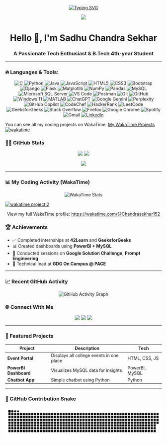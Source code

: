 <!-- Typing SVG Header -->
<p align="center">
  <a href="https://github.com/Chandrasekhar152">
    <img src="https://readme-typing-svg.demolab.com?font=Fira+Code&size=24&pause=1000&center=true&vCenter=true&width=600&lines=Hi+%F0%9F%91%8B%2C+I'm+S.Chandra+Sekhar;B.Tech+4th+Year+Student;GDG+Technical+Lead+%7C+Tech+Enthusiast;PowerBI+%7C+Python+%7C+Web+Development;Welcome+to+My+GitHub+profile!+%F0%9F%9A%80" alt="Typing SVG" />
  </a>
</p>

<!-- Profile Image -->
<p align="center">
  <img src="https://i.postimg.cc/pTxMVbSJ/myprofile.jpg" width="300px">
</p>

<h1 align="center">Hello 👋, I'm Sadhu Chandra Sekhar</h1>
<h3 align="center">A Passionate Tech Enthusiast & B.Tech 4th-year Student</h3>

---

### 🔥 Languages & Tools:

<p align="center">
  <img src="https://img.shields.io/badge/C-00599C?style=for-the-badge&logo=c&logoColor=white" alt="C"/>
  <img src="https://img.shields.io/badge/Python-3670A0?style=for-the-badge&logo=python&logoColor=ffdd54" alt="Python"/>
  <img src="https://img.shields.io/badge/Java-ED8B00?style=for-the-badge&logo=openjdk&logoColor=white" alt="Java"/>
  <img src="https://img.shields.io/badge/JavaScript-F7DF1E?style=for-the-badge&logo=javascript&logoColor=black" alt="JavaScript"/>
  <img src="https://img.shields.io/badge/HTML5-E34F26?style=for-the-badge&logo=html5&logoColor=white" alt="HTML5"/>
  <img src="https://img.shields.io/badge/CSS3-1572B6?style=for-the-badge&logo=css3&logoColor=white" alt="CSS3"/>

  <img src="https://img.shields.io/badge/Bootstrap-7952B3?style=for-the-badge&logo=bootstrap&logoColor=white" alt="Bootstrap"/>
  <img src="https://img.shields.io/badge/Django-092E20?style=for-the-badge&logo=django&logoColor=white" alt="Django"/>
  <img src="https://img.shields.io/badge/Flask-000000?style=for-the-badge&logo=flask&logoColor=white" alt="Flask"/>
  <img src="https://img.shields.io/badge/Matplotlib-black?style=for-the-badge&logo=matplotlib&logoColor=white" alt="Matplotlib"/>
  <img src="https://img.shields.io/badge/NumPy-013243?style=for-the-badge&logo=numpy&logoColor=white" alt="NumPy"/>
  <img src="https://img.shields.io/badge/Pandas-150458?style=for-the-badge&logo=pandas&logoColor=white" alt="Pandas"/>

  <img src="https://img.shields.io/badge/MySQL-4479A1?style=for-the-badge&logo=mysql&logoColor=white" alt="MySQL"/>
  <img src="https://img.shields.io/badge/Microsoft%20SQL%20Server-CC2927?style=for-the-badge&logo=microsoft%20sql%20server&logoColor=white" alt="Microsoft SQL Server"/>

  <img src="https://img.shields.io/badge/Visual%20Studio%20Code-0078D4?style=for-the-badge&logo=visual-studio-code&logoColor=white" alt="VS Code"/>
  <img src="https://img.shields.io/badge/Postman-FF6C37?style=for-the-badge&logo=postman&logoColor=white" alt="Postman"/>
  <img src="https://img.shields.io/badge/Git-F05033?style=for-the-badge&logo=git&logoColor=white" alt="Git"/>
  <img src="https://img.shields.io/badge/GitHub-181717?style=for-the-badge&logo=github&logoColor=white" alt="GitHub"/>
  <img src="https://img.shields.io/badge/Windows%2011-0078D4?style=for-the-badge&logo=windows%2011&logoColor=white" alt="Windows 11"/>
  <img src="https://img.shields.io/badge/MATLAB-0076A8?style=for-the-badge&logo=matlab&logoColor=white" alt="MATLAB"/>

  <img src="https://img.shields.io/badge/ChatGPT-74AA9C?style=for-the-badge&logo=openai&logoColor=white" alt="ChatGPT"/>
  <img src="https://img.shields.io/badge/Google%20Gemini-8E75B2?style=for-the-badge&logo=google%20gemini&logoColor=white" alt="Google Gemini"/>
  <img src="https://img.shields.io/badge/Perplexity-000000?style=for-the-badge&logo=perplexity&logoColor=088F8F" alt="Perplexity"/>
  <img src="https://img.shields.io/badge/GitHub%20Copilot-8957E5?style=for-the-badge&logo=github%20copilot&logoColor=white" alt="GitHub Copilot"/>

  <img src="https://img.shields.io/badge/CodeChef-964B00?style=for-the-badge&logo=codechef&logoColor=white" alt="CodeChef"/>
  <img src="https://img.shields.io/badge/HackerRank-2EC866?style=for-the-badge&logo=hackerrank&logoColor=white" alt="HackerRank"/>
  <img src="https://img.shields.io/badge/LeetCode-000000?style=for-the-badge&logo=leetcode&logoColor=orange" alt="LeetCode"/>
  <img src="https://img.shields.io/badge/GeeksforGeeks-grey?style=for-the-badge&logo=geeksforgeeks&logoColor=35914C" alt="GeeksforGeeks"/>
  <img src="https://img.shields.io/badge/Stack%20Overflow-FE7A16?style=for-the-badge&logo=stack%20overflow&logoColor=white" alt="Stack Overflow"/>

  <img src="https://img.shields.io/badge/Firefox-FF7139?style=for-the-badge&logo=firefox%20browser&logoColor=white" alt="Firefox"/>
  <img src="https://img.shields.io/badge/Google%20Chrome-4285F4?style=for-the-badge&logo=google%20chrome&logoColor=white" alt="Google Chrome"/>
  <img src="https://img.shields.io/badge/Spotify-1ED760?style=for-the-badge&logo=spotify&logoColor=white" alt="Spotify"/>
  <img src="https://img.shields.io/badge/Gmail-D14836?style=for-the-badge&logo=gmail&logoColor=white" alt="Gmail"/>
  <a href="https://www.linkedin.com/in/sadhu-chandra-sekhar/" target="_blank"><img src="https://img.shields.io/badge/LinkedIn-0077B5?style=for-the-badge&logo=linkedin&logoColor=white" alt="LinkedIn"/></a>
</p>

You can see all my coding projects on WakaTime: [My WakaTime Projects](https://wakatime.com/@Chandrasekhar152)
<a href="https://wakatime.com/badge/user/592006b6-de19-4137-ad5b-4d016c89f2da/project/ae7ff7cf-5707-4829-8fb5-d21863df91f5"><img src="https://wakatime.com/badge/user/592006b6-de19-4137-ad5b-4d016c89f2da/project/ae7ff7cf-5707-4829-8fb5-d21863df91f5.svg" alt="wakatime"></a>

### 🧑‍💻 GitHub Stats

<p align="center">
  <img src="https://github-readme-stats.vercel.app/api?username=Chandrasekhar152&show_icons=true&theme=tokyonight" width="48%"/>
  <img src="https://github-readme-streak-stats.herokuapp.com/?user=Chandrasekhar152&theme=tokyonight" width="48%"/>
</p>

<p align="center">
  <img src="https://github-readme-stats.vercel.app/api/top-langs/?username=Chandrasekhar152&layout=compact&theme=tokyonight" width="48%"/>
</p>

---

### 📊 My Coding Activity (WakaTime)

<p align="center">
  <img src="https://wakatime.com/share/@Chandrasekhar152/ea900a11-7999-46e3-b7e5-dc39deaaa56a.svg" alt="WakaTime Stats" />
</p>
 <a href="https://wakatime.com/share/@Chandrasekhar152/0d687903-ec7e-430f-ad22-d202b4519301.svg"><img src="https://wakatime.com/share/@Chandrasekhar152/0d687903-ec7e-430f-ad22-d202b4519301.svg" alt="wakatime project 2"></a>
</p>
<p align="center">
  View my full WakaTime profile: <a href="https://wakatime.com/@Chandrasekhar152" target="_blank">https://wakatime.com/@Chandrasekhar152</a>
</p>

### 🏆 Achievements

- ✅ Completed internships at **42Learn** and **GeeksforGeeks**
- 📊 Created dashboards using **PowerBI + MySQL**
- 🎤 Conducted sessions on **Google Solution Challenge**, **Prompt Engineering**
- 🚀 Technical lead at **GDG On Campus @ PACE**


---

### 📈 Recent GitHub Activity

<p align="center">
  <img src="https://activity-graph.vercel.app/graph?username=Chandrasekhar152&theme=react-dark" alt="GitHub Activity Graph" />
</p>

### 🌐 Connect With Me

<p align="center">
  <a href="https://www.linkedin.com/in/sadhu-chandra-sekhar/" target="_blank"><img src="https://img.shields.io/badge/LinkedIn-blue?logo=linkedin&style=for-the-badge" /></a>
  <a href="mailto:chandrasekharsadhu79@gmail.com"><img src="https://img.shields.io/badge/Gmail-red?logo=gmail&style=for-the-badge" /></a>
  <a href="https://github.com/Chandrasekhar152"><img src="https://img.shields.io/badge/GitHub-black?logo=github&style=for-the-badge" /></a>
</p>

---



### 📂 Featured Projects

| Project               | Description                               | Tech               |
|-----------------------|-------------------------------------------|--------------------|
| **Event Portal**      | Displays all college events in one place  | HTML, CSS, JS      |
| **PowerBI Dashboard** | Visualizes MySQL data for insights        | PowerBI, MySQL     |
| **Chatbot App**       | Simple chatbot using Python               | Python             |

---

### 🐍 GitHub Contribution Snake

<p align="center">
  <img src="https://raw.githubusercontent.com/Chandrasekhar152/Chandrasekhar152/output/github-contribution-grid-snake.svg" alt="snake animation" />
</p>
